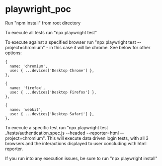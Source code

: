 ﻿# playwright_poc

Run "npm install" from root directory

To execute all tests run "npx playwright test"

To execute against a specified browser run "npx playwright test --project=chromium" - in this case it will be chrome. See below for other options:

    {
      name: 'chromium',
      use: { ...devices['Desktop Chrome'] },
    },

    {
      name: 'firefox',
      use: { ...devices['Desktop Firefox'] },
    },

    {
      name: 'webkit',
      use: { ...devices['Desktop Safari'] },
    },

To execute a specific test run "npx playwright test ./tests/authentication.spec.js --headed --reporter=html --project=chromium". This will execute data driven login tests, with all 3 browsers and the interactions displayed to user concluding with html reporter.

If you run into any execution issues, be sure to run "npx playwright install" 
